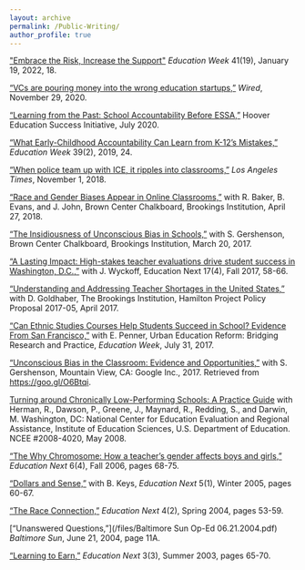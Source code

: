 ```yaml
---
layout: archive
permalink: /Public-Writing/
author_profile: true
---
```


["Embrace the Risk, Increase the Support"](https://www.edweek.org/leadership/opinion-what-it-takes-for-universities-to-conduct-useful-education-research/2022/01) _Education Week_ 41(19), January 19, 2022, 18.

[“VCs are pouring money into the wrong education startups,”](https://www.wired.com/story/vcs-are-pouring-money-into-the-wrong-education-startups/) _Wired_, November 29, 2020.

[“Learning from the Past: School Accountability Before ESSA,”](https://www.hoover.org/research/learning-past-school-accountability-essa) Hoover Education Success Initiative, July 2020.

[“What Early-Childhood Accountability Can Learn from K-12’s Mistakes,”](https://www.edweek.org/teaching-learning/opinion-what-early-childhood-accountability-can-learn-from-k-12s-mistakes/2019/08) _Education Week_ 39(2), 2019, 24.

[“When police team up with ICE, it ripples into classrooms,”](https://www.latimes.com/opinion/op-ed/la-oe-dee-ice-287g-schools-20181101-story.html) _Los Angeles Times_, November 1, 2018.

[“Race and Gender Biases Appear in Online Classrooms,”](https://www.brookings.edu/blog/brown-center-chalkboard/2018/04/27/race-and-gender-biases-appear-in-online-education/) with R. Baker, B. Evans, and J. John, Brown Center Chalkboard, Brookings Institution, April 27, 2018.

[“The Insidiousness of Unconscious Bias in Schools,”](https://www.brookings.edu/blog/brown-center-chalkboard/2017/03/20/the-insidiousness-of-unconscious-bias-in-schools/) with S. Gershenson, Brown Center Chalkboard, Brookings Institution, March 20, 2017.

[“A Lasting Impact: High-stakes teacher evaluations drive student success in Washington, D.C.,”](https://www.educationnext.org/a-lasting-impact-high-stakes-teacher-evaluations-student-success-washington-dc/) with J. Wyckoff, Education Next 17(4), Fall 2017, 58-66.

[“Understanding and Addressing Teacher Shortages in the United States,”](https://www.hamiltonproject.org/papers/understanding_and_addressing_teacher_shortages_in_the_united_states) with D. Goldhaber, The Brookings Institution, Hamilton Project Policy Proposal 2017-05, April 2017. 

[“Can Ethnic Studies Courses Help Students Succeed in School? Evidence From San Francisco,”](https://www.edweek.org/teaching-learning/opinion-can-ethnic-studies-courses-help-students-succeed-in-school-evidence-from-san-francisco/2017/07) with E. Penner, Urban Education Reform: Bridging Research and Practice, _Education Week_, July 31, 2017. 

[“Unconscious Bias in the Classroom: Evidence and Opportunities,”](https://goo.gl/O6Btqi) with S. Gershenson, Mountain View, CA: Google Inc., 2017. Retrieved from https://goo.gl/O6Btqi.

[Turning around Chronically Low-Performing Schools: A Practice Guide](https://ies.ed.gov/ncee/wwc/PracticeGuide/7#tab-summary) with Herman, R., Dawson, P., Greene, J., Maynard, R., Redding, S., and Darwin, M. Washington, DC: National Center for Education Evaluation and Regional Assistance, Institute of Education Sciences, U.S. Department of Education. NCEE #2008-4020, May 2008.

[“The Why Chromosome: How a teacher’s gender affects boys and girls,”](https://www.educationnext.org/the-why-chromosome/) _Education Next_ 6(4), Fall 2006, pages 68-75.

[“Dollars and Sense,”](https://www.educationnext.org/dollars-and-sense/) with B. Keys, _Education Next_ 5(1), Winter 2005, pages 60-67.

[“The Race Connection,”](https://www.educationnext.org/the-race-connection/) _Education Next_ 4(2), Spring 2004, pages 53-59.

[“Unanswered Questions,”](/files/Baltimore Sun Op-Ed 06.21.2004.pdf) _Baltimore Sun_, June 21, 2004, page 11A. 

[“Learning to Earn,”](https://www.educationnext.org/learningtoearn/) _Education Next_ 3(3), Summer 2003, pages 65-70.
